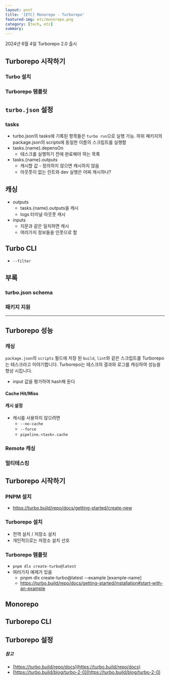 ```yaml
---
layout: post
title: '[ETC] Monorepo - Turborepo'
featured-img: etc/monorepo.png
category: [tech, etc]
summary:
---
```


2024년 6월 4일 Turborepo 2.0 출시

## Turborepo 시작하기

### Turbo 설치

### Turborepo 탬플릿

## `turbo.json` 설정

### tasks
- turbo.json의 tasks에 기록된 항목들은 `turbo run`으로 실행 가능. 하위 패키지의 package.json의 scripts에 동일한 이름의 스크립트를 실행함
- tasks.{name}.depensOn
  - 테스크를 실행하기 전에 완료해야 하는 목록
- tasks.{name}.outputs
  - 캐시할 값 - 정의하지 않으면 캐시하지 않음
  - 아웃풋이 없는 린트와 dev 실행은 어찌 캐시하나?

## 캐싱
- outputs
  - tasks.{name}.outputs을 캐시
  - logs 터미널 아웃풋 캐시
- inputs
  - 지문과 같은 일치하면 캐시
  - 여러가지 정보들을 인풋으로 함

## Turbo CLI
- `--filter`

## 부록

### turbo.json schema

### 패키지 지원

---

## Turborepo 성능

### 캐싱
`package.json`의 `scripts` 필드에 저장 된 `build`, `lint`와 같은 스크립트를 Turborepo는 테스크라고 이야기합니다. Turborepo는 테스크의 결과와 로그를 캐싱하여 성능을 향상 시킵니다.

- input 값을 평가하여 hash해 둔다

#### Cache Hit/Miss

#### 캐시 설정
- 캐시를 사용하지 않으려면
  - `--no-cache`
  - `--force`
  - `pipeline.<task>.cache`

### Remote 캐싱

### 멀티테스킹

## Turborepo 시작하기

### PNPM 설치
- https://turbo.build/repo/docs/getting-started/create-new

### Turborepo 설치
- 전역 설치 / 저장소 설치
- 개인적으로는 저장소 설치 선호

### Turborepo 템플릿
- `pnpm dlx create-turbo@latest`
- 여러가지 예제가 있음
  - pnpm dlx create-turbo@latest --example [example-name]
  - https://turbo.build/repo/docs/getting-started/installation#start-with-an-example

## Monorepo

## Turborepo CLI

## Turborepo 설정

##### 참고
- [https://turbo.build/repo/docs](https://turbo.build/repo/docs)
- [https://turbo.build/blog/turbo-2-0](https://turbo.build/blog/turbo-2-0)
